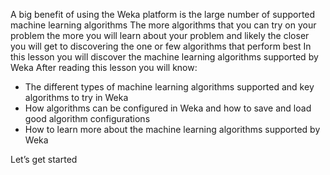 A big benefit of using the Weka platform is the large number of supported machine learning
algorithms The more algorithms that you can try on your problem the more you will learn
about your problem and likely the closer you will get to discovering the one or few algorithms
that perform best In this lesson you will discover the machine learning algorithms supported
by Weka After reading this lesson you will know:
- The different types of machine learning algorithms supported and key algorithms to try in
Weka
- How algorithms can be configured in Weka and how to save and load good algorithm
configurations
- How to learn more about the machine learning algorithms supported by Weka

Let’s get started


